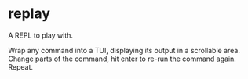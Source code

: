 # replay

A REPL to play with.

Wrap any command into a TUI, displaying its output in a scrollable area. Change
parts of the command, hit enter to re-run the command again. Repeat.

